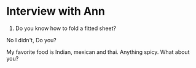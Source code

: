 # Interview with Ann

1. Do you know how to fold a fitted sheet?

No I didn't, Do you?

My favorite food is Indian, mexican and thai. Anything spicy. What about you?
